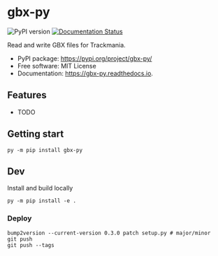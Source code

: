 # gbx-py

![PyPI version](https://img.shields.io/pypi/v/gbx-py.svg)
[![Documentation Status](https://readthedocs.org/projects/gbx-py/badge/?version=latest)](https://gbx-py.readthedocs.io/en/latest/?version=latest)

Read and write GBX files for Trackmania.

-   PyPI package: https://pypi.org/project/gbx-py/
-   Free software: MIT License
-   Documentation: https://gbx-py.readthedocs.io.

## Features

-   TODO

## Getting start

`py -m pip install gbx-py`

## Dev

Install and build locally

`py -m pip install -e .`

### Deploy

```
bump2version --current-version 0.3.0 patch setup.py # major/minor
git push
git push --tags
```
